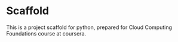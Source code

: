 # Scaffold
This is a project scaffold for python, prepared for Cloud Computing Foundations course at coursera.
